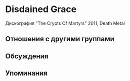 # Disdained Grace

Дискография
"The Crypts Of Martyrs" 2011, Death Metal

## Отношения с другими группами


## Обсуждения


## Упоминания

